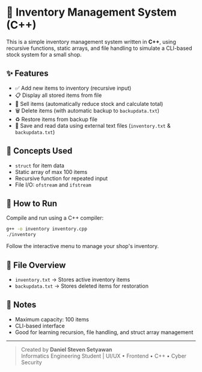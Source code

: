 
# 🛒 Inventory Management System (C++)

This is a simple inventory management system written in **C++**, using recursive functions, static arrays, and file handling to simulate a CLI-based stock system for a small shop.

## ✨ Features

- ✅ Add new items to inventory (recursive input)
- 📋 Display all stored items from file
- 💸 Sell items (automatically reduce stock and calculate total)
- 🗑️ Delete items (with automatic backup to `backupdata.txt`)
- ♻️ Restore items from backup file
- 📁 Save and read data using external text files (`inventory.txt` & `backupdata.txt`)

## 🧠 Concepts Used

- `struct` for item data
- Static array of max 100 items
- Recursive function for repeated input
- File I/O: `ofstream` and `ifstream`

## 🚀 How to Run

Compile and run using a C++ compiler:

```bash
g++ -o inventory inventory.cpp
./inventory
```

Follow the interactive menu to manage your shop's inventory.

## 📂 File Overview

- `inventory.txt` → Stores active inventory items
- `backupdata.txt` → Stores deleted items for restoration

## 📌 Notes

- Maximum capacity: 100 items
- CLI-based interface
- Good for learning recursion, file handling, and struct array management

---

> Created by **Daniel Steven Setyawan**  
> Informatics Engineering Student | UI/UX • Frontend • C++ • Cyber Security  
